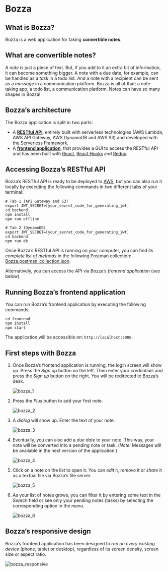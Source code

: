 # Bozza

## What is Bozza?
Bozza is a web application for taking **convertible notes**.

## What are convertible notes?
A *note* is just a piece of text. But, if you add to it an extra bit of information, it can become something bigger. A note with a due date, for example, can be handled as a *task* in a todo list. And a note with a recipient can be sent as a *message* in a communication platform. Bozza is all of that: a note-taking app, a todo list, a communication platform. Notes can have so many shapes in Bozza!

## Bozza’s architecture
The Bozza application is split in two parts:
* A **[RESTful API](https://github.com/aisva/bozza/tree/master/backend)**, entirely built with serverless technologies (AWS Lambda, AWS API Gateway, AWS DynamoDB and AWS S3) and developed with the [Serverless Framework](https://serverless.com).
* A **[frontend application](https://github.com/aisva/bozza/tree/master/frontend)**, that provides a GUI to access the RESTful API and has been built with [React](https://reactjs.org/), [React Hooks](https://reactjs.org/docs/hooks-intro.html) and [Redux](https://redux.js.org/).

## Accessing Bozza’s RESTful API
Bozza’s RESTful API is ready to be deployed to [AWS](https://aws.amazon.com/), but you can also run it locally by executing the following commands in two different tabs of your terminal:

```
# Tab 1 (API Gateway and S3)
export JWT_SECRET=[your_secret_code_for_generating_jwt]
cd backend
npm install
npm run offline

# Tab 2 (DynamoDB)
export JWT_SECRET=[your_secret_code_for_generating_jwt]
cd backend
npm run db
```

Once Bozza’s RESTful API is running on your computer, you can find its *complete list of methods* in the following Postman collection: [Bozza.postman_collection.json](https://github.com/aisva/bozza/blob/master/backend/Bozza.postman_collection.json).

Alternatively, you can access the API via Bozza’s *frontend application* (see below). 

## Running Bozza’s frontend application
You can run Bozza’s frontend application by executing the following commands:

```
cd frontend
npm install
npm start
```

The application will be accessible on: `http://localhost:3000`.

## First steps with Bozza

1. Once Bozza’s frontend application is running, the login screen will show up. Press the *Sign up* button on the left. Then enter your *credentials* and press the *Sign up* button on the right. You will be redirected to Bozza’s desk.

   ![bozza_1](https://github.com/aisva/bozza/raw/master/readme-images/bozza_1.png)

2. Press the *Plus* button to add your first note.

   ![bozza_2](https://github.com/aisva/bozza/raw/master/readme-images/bozza_2.png)

3. A *dialog* will show up. Enter the text of your note.

   ![bozza_3](https://github.com/aisva/bozza/raw/master/readme-images/bozza_3.png)

4. Eventually, you can also add a *due date* to your note. This way, your note will be converted into a pending note or task. (*Note:* Messages will be available in the next version of the application.)

   ![bozza_4](https://github.com/aisva/bozza/raw/master/readme-images/bozza_4.png)

5. Click on a note on the list to open it. You can *edit* it, *remove* it or *share* it as a textual file via Bozza’s file server.

   ![bozza_5](https://github.com/aisva/bozza/raw/master/readme-images/bozza_5.png)

6. As your list of notes grows, you can filter it by entering some text in the *Search* field or see only your pending notes (tasks) by selecting the corresponding option in the *menu*.

   ![bozza_6](https://github.com/aisva/bozza/raw/master/readme-images/bozza_6.png)

## Bozza’s responsive design
Bozza’s frontend application has been designed to *run on every existing device* (phone, tablet or desktop), regardless of its screen density, screen size or aspect ratio.

![bozza_responsive](https://github.com/aisva/bozza/raw/master/readme-images/bozza_responsive.png)
